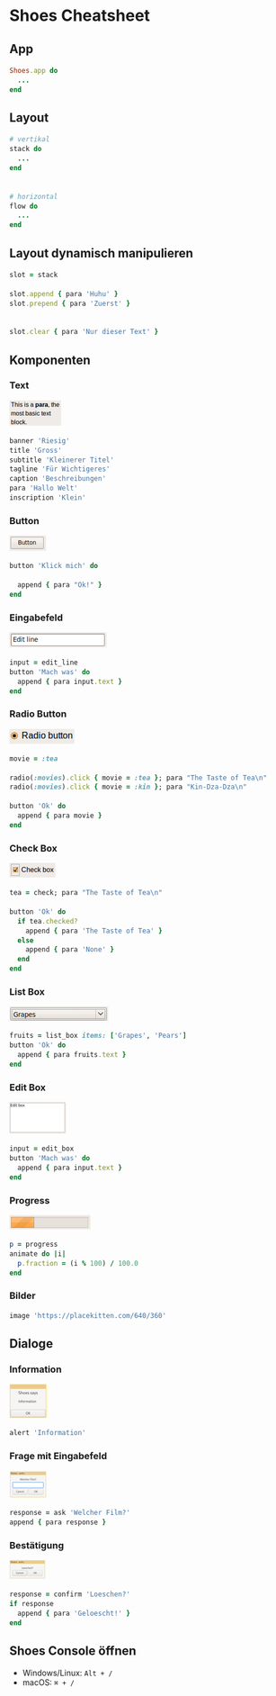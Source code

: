 # Shoes Cheatsheet

## App

```ruby
Shoes.app do
  ...
end
```

## Layout

```ruby
# vertikal
stack do
  ...
end

 
# horizontal
flow do
  ...
end
```

## Layout dynamisch manipulieren

```ruby
slot = stack

slot.append { para 'Huhu' }
slot.prepend { para 'Zuerst' }

 
slot.clear { para 'Nur dieser Text' }
```

## Komponenten

### Text

![](images/text.png)

```ruby
banner 'Riesig'
title 'Gross'
subtitle 'Kleinerer Titel'
tagline 'Für Wichtigeres'
caption 'Beschreibungen'
para 'Hallo Welt'
inscription 'Klein'
```

### Button

![](images/button.png)

```ruby
button 'Klick mich' do

  append { para "Ok!" }
end
```

### Eingabefeld

![](images/edit_line.png)

```ruby
input = edit_line
button 'Mach was' do
  append { para input.text }
end
```

### Radio Button

![](images/radio_button.png)

```ruby
movie = :tea

radio(:movies).click { movie = :tea }; para "The Taste of Tea\n"
radio(:movies).click { movie = :kin }; para "Kin-Dza-Dza\n"

button 'Ok' do
  append { para movie }
end
```

### Check Box

![](images/check_box.png)

```ruby
tea = check; para "The Taste of Tea\n"

button 'Ok' do
  if tea.checked?
    append { para 'The Taste of Tea' }
  else
    append { para 'None' }
  end
end
```

### List Box

![](images/list_box.png)

```ruby
fruits = list_box items: ['Grapes', 'Pears']
button 'Ok' do
  append { para fruits.text }
end
```

### Edit Box

![](images/edit_box.png)

```ruby
input = edit_box
button 'Mach was' do
  append { para input.text }
end
```

### Progress

![](images/progress.png)

```ruby
p = progress
animate do |i|
  p.fraction = (i % 100) / 100.0
end
```

### Bilder

```ruby
image 'https://placekitten.com/640/360'
```

## Dialoge

### Information

![](images/alert.png)

```ruby
alert 'Information'
```

### Frage mit Eingabefeld

![](images/ask.png)

```ruby
response = ask 'Welcher Film?'
append { para response }
```

### Bestätigung

![](images/confirm.png)

```ruby
response = confirm 'Loeschen?'
if response
  append { para 'Geloescht!' }
end
```

## Shoes Console öffnen

- Windows/Linux: `Alt + /`
- macOS: `⌘ + /`

